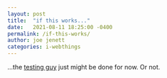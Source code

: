 ```yaml
---
layout: post
title:  "if this works..."
date:   2021-08-11 18:25:00 -0400
permalink: /if-this-works/
author: joe jenett
categories: i-webthings
---
```

...the <a href="https://simply.personal.jenett.org/its-joe-the-testing-guy-again/" title="">testing guy</a> just might be done for now. Or not.
